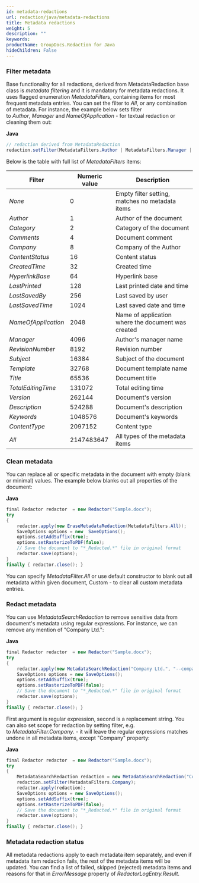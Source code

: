 ```yaml
---
id: metadata-redactions
url: redaction/java/metadata-redactions
title: Metadata redactions
weight: 5
description: ""
keywords: 
productName: GroupDocs.Redaction for Java
hideChildren: False
---
```

### Filter metadata

Base functionality for all redactions, derived from MetadataRedaction base class is *metadata filtering* and it is mandatory for metadata redactions. It uses flagged enumeration *MetadataFilter*s, containing items for most frequent metadata entries. You can set the filter to *All*, or any combination of metadata. For instance, the example below sets filter to *Author*, *Manager* and *NameOfApplication* - for textual redaction or cleaning them out:

**Java**

```csharp
// redaction derived from MetadataRedaction
redaction.setFilter(MetadataFilters.Author | MetadataFilters.Manager | MetadataFilters.NameOfApplication);
```

Below is the table with full list of *MetadataFilters* items:

| Filter | Numeric value | Description |
| --- | --- | --- |
| *None* | 0 | Empty filter setting, matches no metadata items |
| *Author* | 1 | Author of the document |
| *Category* | 2 | Category of the document |
| *Comments* | 4 | Document comment |
| *Company* | 8 | Company of the Author |
| *ContentStatus* | 16 | Content status |
| *CreatedTime* | 32 | Created time |
| *HyperlinkBase* | 64 | Hyperlink base |
| *LastPrinted* | 128 | Last printed date and time |
| *LastSavedBy* | 256 | Last saved by user |
| *LastSavedTime* | 1024 | Last saved date and time |
| *NameOfApplication* | 2048 | Name of application where the document was created |
| *Manager* | 4096 | Author's manager name |
| *RevisionNumber* | 8192 | Revision number |
| *Subject* | 16384 | Subject of the document |
| *Template* | 32768 | Document template name |
| *Title* | 65536 | Document title |
| *TotalEditingTime* | 131072 | Total editing time |
| *Version* | 262144 | Document's version |
| *Description* | 524288 | Document's description |
| *Keywords* | 1048576 | Document's keywords |
| *ContentType* | 2097152 | Content type |
| *All* | 2147483647 | All types of the metadata items |

### Clean metadata

You can replace all or specific metadata in the document with empty (blank or minimal) values. The example below blanks out all properties of the document:

**Java**

```csharp
final Redactor redactor  = new Redactor("Sample.docx");
try 
{
    redactor.apply(new EraseMetadataRedaction(MetadataFilters.All));
    SaveOptions options = new  SaveOptions();
    options.setAddSuffix(true);
    options.setRasterizeToPDF(false);
    // Save the document to "*_Redacted.*" file in original format
    redactor.save(options);
}
finally { redactor.close(); }
```

You can specify *MetadataFilter.All* or use default constructor to blank out all metadata within given document, Custom - to clear all custom metadata entries.

### Redact metadata

You can use *MetadataSearchRedaction* to remove sensitive data from document's metadata using regular expressions. For instance, we can remove any mention of "Company Ltd.":

**Java**

```csharp
final Redactor redactor  = new Redactor("Sample.docx");
try 
{
    redactor.apply(new MetadataSearchRedaction("Company Ltd.", "--company--"));
    SaveOptions options = new SaveOptions();
    options.setAddSuffix(true);
    options.setRasterizeToPDF(false);
    // Save the document to "*_Redacted.*" file in original format
    redactor.save(options);
}
finally { redactor.close(); }
```

First argument is regular expression, second is a replacement string. You can also set scope for redaction by setting filter, e.g. to *MetadataFilter.Company*. - it will leave the regular expressions matches undone in all metadata items, except "Company" property:

**Java**

```csharp
final Redactor redactor  = new Redactor("Sample.docx");
try 
{
    MetadataSearchRedaction redaction = new MetadataSearchRedaction("Company Ltd.", "--company--");
    redaction.setFilter(MetadataFilters.Company);
    redactor.apply(redaction);
    SaveOptions options = new SaveOptions();
    options.setAddSuffix(true);
    options.setRasterizeToPDF(false);
    // Save the document to "*_Redacted.*" file in original format
    redactor.save(options);
}
finally { redactor.close(); }
```

### Metadata redaction status

All metadata redactions apply to each metadata item separately, and even if metadata item redaction fails, the rest of the metadata items will be updated. You can find a list of failed, skipped (rejected) metadata items and reasons for that in *ErrorMessage* property of *RedactorLogEntry.Result*.

